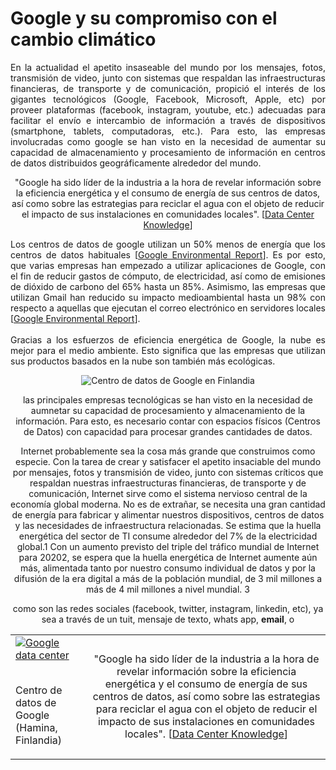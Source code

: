 <h1>Google y su compromiso con el cambio climático</h1>
<p align="justify">En la actualidad el apetito insaseable del mundo por los mensajes, fotos, transmisión de video, junto con sistemas que respaldan las infraestructuras financieras, de transporte y de comunicación, propició el interés de los gigantes tecnológicos (Google, Facebook, Microsoft, Apple, etc) por proveer plataformas (facebook, instagram, youtube, etc.) adecuadas para facilitar el envío e intercambio de información a través de dispositivos (smartphone, tablets, computadoras, etc.). Para esto, las empresas involucradas como google se han visto en la necesidad de aumentar su capacidad de almacenamiento y procesamiento de información en centros de datos distribuidos geográficamente alrededor del mundo.</p>
<div align="center">
<table border="0">
 <tr>
  <td>
   <a href="https://www.google.com/about/datacenters/inside/locations/hamina/"> 
   <img src="https://www.google.com/about/datacenters/images/locations/hamina-home1.jpg" alt="Google data center"/></a>
    <p>Centro de datos de Google (Hamina, Finlandia)</p>
  </td>
  <td>
   <p align="center">
"Google ha sido líder de la industria a la hora de revelar información sobre la eficiencia energética y el consumo de energía de sus centros de datos, así como sobre las estrategias para reciclar el agua con el objeto de reducir el impacto de sus instalaciones en comunidades locales". [<a href="http://www.datacenterknowledge.com/archives/2012/01/19/google-our-data-centers-are-good-neighbors/" target="same">Data Center Knowledge</a>]
</p>
  </td>
 </tr>
</div>
<p align="center">
"Google ha sido líder de la industria a la hora de revelar información sobre la eficiencia energética y el consumo de energía de sus centros de datos, así como sobre las estrategias para reciclar el agua con el objeto de reducir el impacto de sus instalaciones en comunidades locales". [<a href="http://www.datacenterknowledge.com/archives/2012/01/19/google-our-data-centers-are-good-neighbors/" target="same">Data Center Knowledge</a>]
</p>

<p align="justify">
Los centros de datos de google utilizan un 50% menos de energía que los centros de datos habituales [<a href="https://environment.google/">Google Environmental Report</a>]. Es por esto, que varias empresas han empezado a utilizar aplicaciones de Google, con el fin de reducir gastos de cómputo, de electricidad, así como de emisiones de dióxido de carbono del 65% hasta un 85%. Asimismo, las empresas que utilizan Gmail han reducido su impacto medioambiental hasta un 98% con respecto a aquellas que ejecutan el correo electrónico en servidores locales [<a href="https://environment.google/">Google Environmental Report</a>].<br/><br/>
Gracias a los esfuerzos de eficiencia energética de Google, la nube es mejor para el medio ambiente. Esto significa que las empresas que utilizan sus productos basados en la nube son también más ecológicas.
</p>


![Centro de datos de Google en Finlandia](https://www.google.com/about/datacenters/images/locations/hamina-home1.jpg)


las principales empresas tecnológicas se han visto en la necesidad de aumnetar su capacidad de procesamiento y almacenamiento de la información. Para esto, es necesario contar con espacios físicos (Centros de Datos) con capacidad para procesar grandes cantidades de datos. <br/>


Internet probablemente sea la cosa más grande que construimos como especie. Con la tarea de crear y satisfacer el apetito insaciable del mundo por mensajes, fotos y transmisión de video, junto con sistemas críticos que respaldan nuestras infraestructuras financieras, de transporte y de comunicación, Internet sirve como el sistema nervioso central de la economía global moderna.
No es de extrañar, se necesita una gran cantidad de energía para fabricar y alimentar nuestros dispositivos, centros de datos y las necesidades de infraestructura relacionadas. Se estima que la huella energética del sector de TI consume alrededor del 7% de la electricidad global.1 Con un aumento previsto del triple del tráfico mundial de Internet para 20202, se espera que la huella energética de Internet aumente aún más, alimentada tanto por nuestro consumo individual de datos y por la difusión de la era digital a más de la población mundial, de 3 mil millones a más de 4 mil millones a nivel mundial. 3

como son las redes sociales (facebook, twitter, instagram, linkedin, etc),  ya sea a través de un tuit, mensaje de texto, whats app, <b>email</b>, o 
